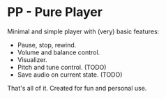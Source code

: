 # PP - Pure Player
Minimal and simple player with (very) basic features:
* Pause, stop, rewind.
* Volume and balance control.
* Visualizer.
* Pitch and tune control.	(TODO)
* Save audio on current state.	(TODO)  


That's all of it. Created for fun and personal use. 
